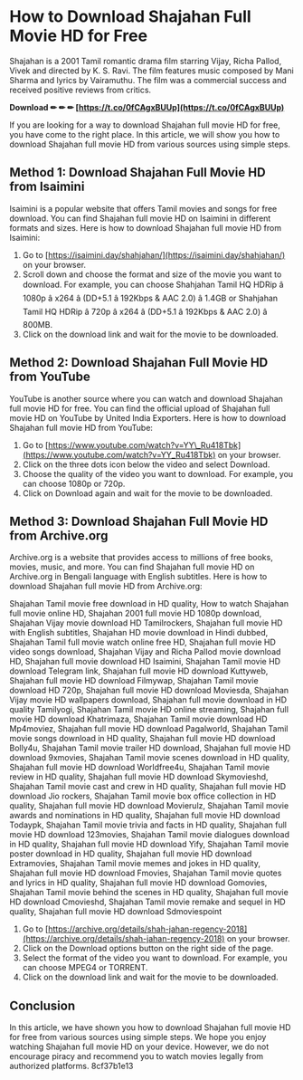 
 
# How to Download Shajahan Full Movie HD for Free
 
Shajahan is a 2001 Tamil romantic drama film starring Vijay, Richa Pallod, Vivek and directed by K. S. Ravi. The film features music composed by Mani Sharma and lyrics by Vairamuthu. The film was a commercial success and received positive reviews from critics.
 
**Download ✏ ✏ ✏ [https://t.co/0fCAgxBUUp](https://t.co/0fCAgxBUUp)**


 
If you are looking for a way to download Shajahan full movie HD for free, you have come to the right place. In this article, we will show you how to download Shajahan full movie HD from various sources using simple steps.
 
## Method 1: Download Shajahan Full Movie HD from Isaimini
 
Isaimini is a popular website that offers Tamil movies and songs for free download. You can find Shajahan full movie HD on Isaimini in different formats and sizes. Here is how to download Shajahan full movie HD from Isaimini:
 
1. Go to [https://isaimini.day/shahjahan/](https://isaimini.day/shahjahan/) on your browser.
2. Scroll down and choose the format and size of the movie you want to download. For example, you can choose Shahjahan Tamil HQ HDRip â 1080p â x264 â (DD+5.1 â 192Kbps & AAC 2.0) â 1.4GB or Shahjahan Tamil HQ HDRip â 720p â x264 â (DD+5.1 â 192Kbps & AAC 2.0) â 800MB.
3. Click on the download link and wait for the movie to be downloaded.

## Method 2: Download Shajahan Full Movie HD from YouTube
 
YouTube is another source where you can watch and download Shajahan full movie HD for free. You can find the official upload of Shajahan full movie HD on YouTube by United India Exporters. Here is how to download Shajahan full movie HD from YouTube:

1. Go to [https://www.youtube.com/watch?v=YY\_Ru418Tbk](https://www.youtube.com/watch?v=YY_Ru418Tbk) on your browser.
2. Click on the three dots icon below the video and select Download.
3. Choose the quality of the video you want to download. For example, you can choose 1080p or 720p.
4. Click on Download again and wait for the movie to be downloaded.

## Method 3: Download Shajahan Full Movie HD from Archive.org
 
Archive.org is a website that provides access to millions of free books, movies, music, and more. You can find Shajahan full movie HD on Archive.org in Bengali language with English subtitles. Here is how to download Shajahan full movie HD from Archive.org:
 
Shajahan Tamil movie free download in HD quality,  How to watch Shajahan full movie online HD,  Shajahan 2001 full movie HD 1080p download,  Shajahan Vijay movie download HD Tamilrockers,  Shajahan full movie HD with English subtitles,  Shajahan HD movie download in Hindi dubbed,  Shajahan Tamil full movie watch online free HD,  Shajahan full movie HD video songs download,  Shajahan Vijay and Richa Pallod movie download HD,  Shajahan full movie download HD Isaimini,  Shajahan Tamil movie HD download Telegram link,  Shajahan full movie HD download Kuttyweb,  Shajahan full movie HD download Filmywap,  Shajahan Tamil movie download HD 720p,  Shajahan full movie HD download Moviesda,  Shajahan Vijay movie HD wallpapers download,  Shajahan full movie download in HD quality Tamilyogi,  Shajahan Tamil movie HD online streaming,  Shajahan full movie HD download Khatrimaza,  Shajahan Tamil movie download HD Mp4moviez,  Shajahan full movie HD download Pagalworld,  Shajahan Tamil movie songs download in HD quality,  Shajahan full movie HD download Bolly4u,  Shajahan Tamil movie trailer HD download,  Shajahan full movie HD download 9xmovies,  Shajahan Tamil movie scenes download in HD quality,  Shajahan full movie HD download Worldfree4u,  Shajahan Tamil movie review in HD quality,  Shajahan full movie HD download Skymovieshd,  Shajahan Tamil movie cast and crew in HD quality,  Shajahan full movie HD download Jio rockers,  Shajahan Tamil movie box office collection in HD quality,  Shajahan full movie HD download Movierulz,  Shajahan Tamil movie awards and nominations in HD quality,  Shajahan full movie HD download Todaypk,  Shajahan Tamil movie trivia and facts in HD quality,  Shajahan full movie HD download 123movies,  Shajahan Tamil movie dialogues download in HD quality,  Shajahan full movie HD download Yify,  Shajahan Tamil movie poster download in HD quality,  Shajahan full movie HD download Extramovies,  Shajahan Tamil movie memes and jokes in HD quality,  Shajahan full movie HD download Fmovies,  Shajahan Tamil movie quotes and lyrics in HD quality,  Shajahan full movie HD download Gomovies,  Shajahan Tamil movie behind the scenes in HD quality,  Shajahan full movie HD download Cmovieshd,  Shajahan Tamil movie remake and sequel in HD quality,  Shajahan full movie HD download Sdmoviespoint

1. Go to [https://archive.org/details/shah-jahan-regency-2018](https://archive.org/details/shah-jahan-regency-2018) on your browser.
2. Click on the Download options button on the right side of the page.
3. Select the format of the video you want to download. For example, you can choose MPEG4 or TORRENT.
4. Click on the download link and wait for the movie to be downloaded.

## Conclusion
 
In this article, we have shown you how to download Shajahan full movie HD for free from various sources using simple steps. We hope you enjoy watching Shajahan full movie HD on your device. However, we do not encourage piracy and recommend you to watch movies legally from authorized platforms.
 8cf37b1e13
 
